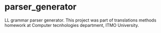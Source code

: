 # parser_generator
LL grammar parser generator.
This project was part of translations methods homework at Computer tecnhologies department, ITMO University.
